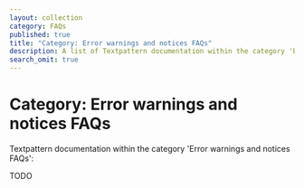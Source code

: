 ```yaml
---
layout: collection
category: FAQs
published: true
title: "Category: Error warnings and notices FAQs"
description: A list of Textpattern documentation within the category 'Error warnings and notices FAQs'.
search_omit: true
---
```


# Category: Error warnings and notices FAQs

Textpattern documentation within the category 'Error warnings and notices FAQs':

TODO
